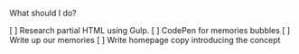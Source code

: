 What should I do?

[ ] Research partial HTML using Gulp.
[ ] CodePen for memories bubbles
[ ] Write up our memories
[ ] Write homepage copy introducing the concept
